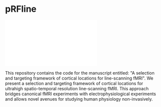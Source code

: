 # pRFline
![Alt text](figures/sub-all_model-gauss_fig-1_desc-framework.pdf)

This repository contains the code for the manuscript entitled: "A selection and targeting framework of cortical locations for line-scanning fMRI". We present a selection and targeting framework of cortical locations for ultrahigh spatio-temporal resolution line-scanning fMRI. This approach bridges canonical fMRI experiments with electrophysiological experiments and allows novel avenues for studying human physiology non-invasively.
